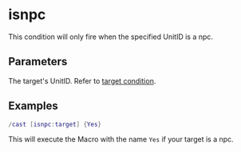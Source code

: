 # isnpc

This condition will only fire when the specified UnitID is a npc.

## Parameters

The target's UnitID. Refer to [target condition](target.md).

## Examples

```lua
/cast [isnpc:target] {Yes}
```

This will execute the Macro with the name `Yes` if your target is a npc.
